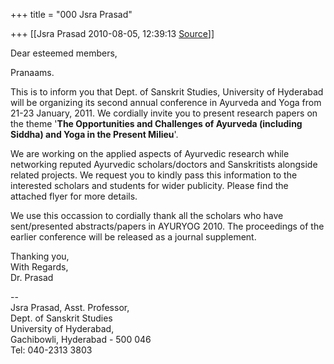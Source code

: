 +++
title = "000 Jsra Prasad"

+++
[[Jsra Prasad	2010-08-05, 12:39:13 [Source](https://groups.google.com/g/bvparishat/c/pbTz0pNYduo)]]



Dear esteemed members,  
  
Pranaams.  
  
This is to inform you that Dept. of Sanskrit Studies, University of Hyderabad will be organizing its second annual conference in Ayurveda and Yoga from 21-23 January, 2011. We cordially invite you to present research papers on the theme '**The Opportunities and Challenges of Ayurveda (including Siddha) and Yoga in the Present Milieu**'.  
  
We are working on the applied aspects of Ayurvedic research while networking reputed Ayurvedic scholars/doctors and Sanskritists alongside related projects. We request you to kindly pass this information to the interested scholars and students for wider publicity. Please find the attached flyer for more details.  
  
We use this occassion to cordially thank all the scholars who have sent/presented abstracts/papers in AYURYOG 2010. The proceedings of the earlier conference will be released as a journal supplement.  
  
Thanking you,  
With Regards,  
Dr. Prasad  
  
--  
Jsra Prasad, Asst. Professor,  
Dept. of Sanskrit Studies  
University of Hyderabad,  
Gachibowli, Hyderabad - 500 046  
Tel: 040-2313 3803  
  

